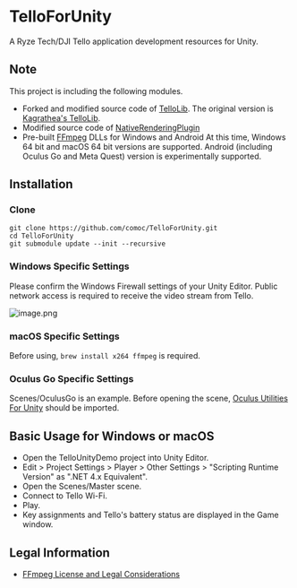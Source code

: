 # TelloForUnity

A Ryze Tech/DJI Tello application development resources for Unity.

## Note

This project is including the following modules.

* Forked and modified source code of [TelloLib](https://github.com/comoc/TelloLib). The original version is [Kagrathea's TelloLib](https://github.com/Kragrathea/TelloLib).
* Modified source code of [NativeRenderingPlugin](https://bitbucket.org/Unity-Technologies/graphicsdemos/src/default/NativeRenderingPlugin/)
* Pre-built [FFmpeg](https://www.ffmpeg.org/) DLLs for Windows and Android
At this time, Windows 64 bit and macOS 64 bit versions are supported.
Android (including Oculus Go and Meta Quest) version is experimentally supported.

## Installation

### Clone

```
git clone https://github.com/comoc/TelloForUnity.git
cd TelloForUnity
git submodule update --init --recursive
```

### Windows Specific Settings

Please confirm the Windows Firewall settings of your Unity Editor. Public network access is required to receive the video stream from Tello.

![image.png](https://qiita-image-store.s3.amazonaws.com/0/39561/6e7de478-cbd8-be4f-1687-2f43135f9c10.png)

### macOS Specific Settings

Before using, ```brew install x264 ffmpeg``` is required.

### Oculus Go Specific Settings

Scenes/OculusGo is an example. Before opening the scene, [Oculus Utilities For Unity](https://developer.oculus.com/downloads/unity/) should be imported.

## Basic Usage for Windows or macOS

* Open the TelloUnityDemo project into Unity Editor.
* Edit > Project Settings > Player > Other Settings > "Scripting Runtime Version" as ".NET 4.x Equivalent".
* Open the Scenes/Master scene.
* Connect to Tello Wi-Fi.
* Play.
* Key assignments and Tello's battery status are displayed in the Game window.

## Legal Information

* [FFmpeg License and Legal Considerations](https://www.ffmpeg.org/legal.html)
